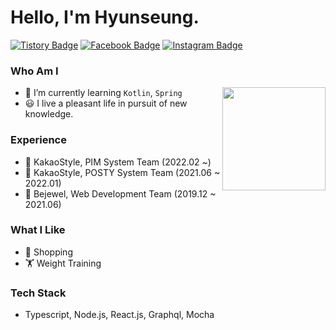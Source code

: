 # Hello, I'm Hyunseung.

[![Tistory Badge](https://img.shields.io/badge/Tech%20Blog-555263?style=flat&logoColor=white)](https://asce-hyunseung.tistory.com/)
[![Facebook Badge](https://img.shields.io/badge/facebook-1877f2?style=flat&logo=facebook&logoColor=white&link=https://www.facebook.com/AsCEhyunseung)](https://www.facebook.com/AsCEhyunseung)
[![Instagram Badge](http://img.shields.io/badge/-Instagram-pink?style=flat&logo=Instagram&link=https://instagram.com/asce_hyunseungg)](https://instagram.com/asce_hyunseungg)


### Who Am I

<img align='right' src="https://github-readme-stats.vercel.app/api?username=AsCE-hyunseung" height="165">

- 🌱 I’m currently learning `Kotlin`, `Spring`
- 😃 I live a pleasant life in pursuit of new knowledge.

### Experience

- 🐤 KakaoStyle, PIM System Team (2022.02 ~)
- 🐥 KakaoStyle, POSTY System Team (2021.06 ~ 2022.01)
- 🐣 Bejewel, Web Development Team (2019.12 ~ 2021.06)

### What I Like

- 👕 Shopping
- 🏋️ Weight Training

### Tech Stack

- Typescript, Node.js, React.js, Graphql, Mocha

